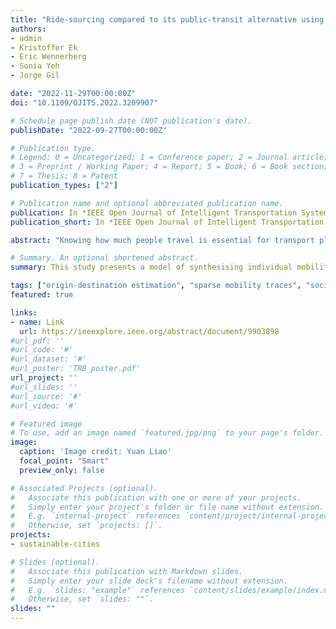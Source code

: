 ```yaml
---
title: "Ride-sourcing compared to its public-transit alternative using big trip data"
authors:
- admin
- Kristoffer Ek
- Eric Wennerberg
- Sonia Yeh
- Jorge Gil

date: "2022-11-29T00:00:00Z"
doi: "10.1109/OJITS.2022.3209907"

# Schedule page publish date (NOT publication's date).
publishDate: "2022-09-27T00:00:00Z"

# Publication type.
# Legend: 0 = Uncategorized; 1 = Conference paper; 2 = Journal article;
# 3 = Preprint / Working Paper; 4 = Report; 5 = Book; 6 = Book section;
# 7 = Thesis; 8 = Patent
publication_types: ["2"]

# Publication name and optional abbreviated publication name.
publication: In *IEEE Open Journal of Intelligent Transportation Systems*
publication_short: In *IEEE Open Journal of Intelligent Transportation Systems*

abstract: "Knowing how much people travel is essential for transport planning. Empirical mobility traces collected from call detail records (CDRs), location-based social networks (LBSNs), and social media data have been used widely to study mobility patterns. However, these data suffer from sparsity, an issue that has largely been overlooked. In order to extend the use of these low-cost and accessible data, this study proposes a mobility model that fills the gaps in sparse mobility traces from which one can later synthesise travel demand. The proposed model extends the fundamental mechanisms of exploration and preferential return to synthesise mobility trips. The model is tested on sparse mobility traces from Twitter. We validate our model and find good agreement on origin-destination matrices and trip distance distributions for Sweden, the Netherlands, and São Paulo, Brazil, compared with a benchmark model using a heuristic method, especially for the most frequent trip distance range (1–40 km). Moreover, the learned model parameters are found to be transferable from one region to another. Using the proposed model, reasonable travel demand values can be synthesised from a dataset covering a large enough population of very sparse individual geolocations (around 1.5 geolocations per day covering 100 days on average)."

# Summary. An optional shortened abstract.
summary: This study presents a model of synthesising individual mobility data from very sparse movement traces.

tags: ["origin-destination estimation", "sparse mobility traces", "social media data", "travel demand", "trip distance distribution"]
featured: true

links:
- name: Link
  url: https://ieeexplore.ieee.org/abstract/document/9903898
#url_pdf: ''
#url_code: '#'
#url_dataset: '#'
#url_poster: 'TRB_poster.pdf'
url_project: ''
#url_slides: ''
#url_source: '#'
#url_video: '#'

# Featured image
# To use, add an image named `featured.jpg/png` to your page's folder.
image:
  caption: 'Image credit: Yuan Liao'
  focal_point: "Smart"
  preview_only: false

# Associated Projects (optional).
#   Associate this publication with one or more of your projects.
#   Simply enter your project's folder or file name without extension.
#   E.g. `internal-project` references `content/project/internal-project/index.md`.
#   Otherwise, set `projects: []`.
projects:
- sustainable-cities

# Slides (optional).
#   Associate this publication with Markdown slides.
#   Simply enter your slide deck's filename without extension.
#   E.g. `slides: "example"` references `content/slides/example/index.md`.
#   Otherwise, set `slides: ""`.
slides: ""
---
```

